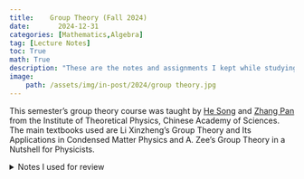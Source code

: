 ```yaml
---
title:    Group Theory (Fall 2024)
date:       2024-12-31
categories: [Mathematics,Algebra]
tag: [Lecture Notes]
toc: True
math: True
description: "These are the notes and assignments I kept while studying Group Theory during the Fall 2024 semester."
image: 
    path: /assets/img/in-post/2024/group theory.jpg
---
```


This semester’s group theory course was taught by [He Song](https://people.ucas.ac.cn/~0043331) and [Zhang Pan](https://people.ucas.ac.cn/~0044763) from the Institute of Theoretical Physics, Chinese Academy of Sciences. The main textbooks used are Li Xinzheng’s Group Theory and Its Applications in Condensed Matter Physics and A. Zee’s Group Theory in a Nutshell for Physicists.

<details class="details-block" markdown="1">
<summary> Notes I used for review </summary>
- [Group Theory, Fall 2024](/assets/PDF/群论24秋.pdf) 
- [A.Zee](/assets/PDF/A.Zee.pdf) 
- [Cayley Graphs related](/assets/PDF/凯莱图相关.pdf) 
- [The Basic Concepts of Groups and Representation Theory](/assets/PDF/群论前两章.pdf)
</details>